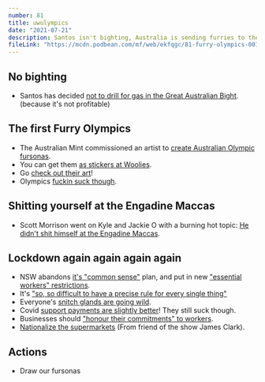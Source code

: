 ```yaml
---
number: 81
title: uwulympics
date: "2021-07-21"
description: Santos isn't bighting, Australia is sending furries to the Olympics, and we're back in lockdown and cooking our brains.
fileLink: "https://mcdn.podbean.com/mf/web/ekfqgc/81-furry-olympics-001.mp3"
---
```


## No bighting

- Santos has decided [not to drill for gas in the Great Australian Bight](https://www.abc.net.au/news/2021-07-16/sa-santos-ditches-plans-for-the-bight/100300824). (because it's not profitable)

## The first Furry Olympics

- The Australian Mint commissioned an artist to [create Australian Olympic fursonas](https://twitter.com/SailorFailures/status/1415241068061224962).
- You can get them [as stickers at Woolies](https://junkee.com/government-furry-olympics/301894).
- Go [check out their art](https://twitter.com/landegart)!
- Olympics [fuckin suck though](https://www.bbc.com/news/world-asia-57240044).

## Shitting yourself at the Engadine Maccas

- Scott Morrison went on Kyle and Jackie O with a burning hot topic: [He didn't shit himself at the Engadine Maccas](https://www.news.com.au/entertainment/tv/radio/scott-morrison-addresses-engadine-mcdonalds-rumour-on-kyle-and-jackie-o/news-story/3bad89c6cfb7479eee467fbdc8dbe04a).

## Lockdown again again again again

- NSW abandons [it's "common sense"](https://www.theguardian.com/australia-news/2021/jul/17/sydney-lockdown-shock-as-gladys-berejiklian-admits-nsw-has-failed-to-quash-covid-outbreak) plan, and put in new ["essential workers" restrictions](https://www.theguardian.com/australia-news/2021/jul/16/absolutely-confusing-businesses-suffering-in-sydney-lockdown-plead-for-certainty-over-whats-essential-work).
- It's ["so, so difficult to have a precise rule for every single thing"](https://www.abc.net.au/news/2021-07-16/sydney-covid-lockdown-retailers-open-jbhifi-gucci-lv/100296684)
- Everyone's [snitch glands are going wild](https://www.theguardian.com/commentisfree/2021/jul/14/the-snitch-nextdoor-when-is-it-ok-to-dob-on-your-neighbours-for-breaking-lockdown-rules).
- Covid [support payments are slightly better](https://www.theguardian.com/australia-news/2021/jul/21/coalition-pressured-to-expand-covid-disaster-payments-as-1-million-locked-down-australians-excluded)! They still suck though.
- Businesses should ["honour their commitments" to workers](https://www.theguardian.com/australia-news/2021/jul/13/peace-of-mind-morrison-and-nsw-announce-500m-a-week-support-package-for-locked-down-sydney).
- [Nationalize the supermarkets](https://jacobinmag.com/2021/07/nationalize-supermarkets-australia-agriculture-food-system-public-sector) (From friend of the show James Clark).

## Actions

- Draw our fursonas
